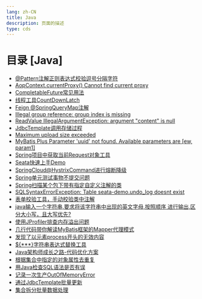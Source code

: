 ```yaml
---
lang: zh-CN    
title: Java  
description: 页面的描述   
type: cds
---
```


# 目录 [Java]

[dir.start]: <>

- [@Pattern注解正则表达式校验逗号分隔字符](@Pattern注解正则表达式校验逗号分隔字符.md)  
- [AopContext.currentProxy() Cannot find current proxy](AopContextCurrentProxyCannotFindCurrentProxy.md)  
- [CompletableFuture常见用法](CompletableFuture常见用法.md)  
- [线程工具CountDownLatch](CountDownLatch.md)  
- [Feign @SpringQueryMap注解](Feign@SpringQueryMap注解.md)  
- [Illegal group reference: group index is missing](GroupIndexIsMissing.md)  
- [ReadValue IllegalArgumentException: argument "content" is null](JacksonArgumentContentIsNull.md)  
- [JdbcTemplate调用存储过程](JdbcTemplate调用存储过程.md)  
- [Maximum upload size exceeded](MaximumUploadSizeExceeded.md)  
- [MyBatis Plus Parameter 'uuid' not found. Available parameters are [ew, param1]](MyBatisBindingExceptionParameterXXXNotFound.md)  
- [Spring项目中获取当前Request对象工具](RequestContextUtils.md)  
- [Seata快速上手Demo](Seata快速上手Demo.md)  
- [SpringCloud@HystrixCommand进行熔断降级](SpringCloud@HystrixCommand.md)  
- [Spring单元测试事物不提交问题](Spring单元测试事物不提交问题.md)  
- [Spring扫描某个包下带有指定自定义注解的类](Spring扫描某个包下带有指定自定义注解的类.md)  
- [SQLSyntaxErrorException: Table seata-demo.undo_log doesnt exist](TableUndo_logDoesntExist.md)  
- [表单校验工具，手动校验类中注解](ValidationUtils.md)  
- [java输入一个字符串,要求将该字符串中出现的英文字母,按照顺序 进行输出,区分大小写，且大写优先?](java输入一个字符串,要求将该字符串中出现的英文字母,按照顺序进行输出,区分大小写,且大写优先.md)  
- [使用JProfiler排查内存溢出问题](使用JProfiler排查内存溢出问题.md)  
- [几行代码带你解读MyBatis框架的Mapper代理模式](几行代码带你解读MyBatis框架的Mapper代理模式.md)  
- [发现了以元素process开头的无效内容](发现了以元素process开头的无效内容.md)  
- [${***}字符串表达式替换工具](字符串表达式替换工具.md)  
- [Java架构师成长之路-代码优化方案](架构师成长之路.md)  
- [根据集合中指定的对象属性去重复](根据集合对象中指定的属性去重复.md)  
- [用Java检查SQL语法是否有误](用Java检查SQL语法是否有误.md)  
- [记录一次生产OutOfMemoryError](记录一次生产OutOfMemoryError.md)  
- [通过JdbcTemplate批量更新](通过JdbcTemplate批量更新.md)  
- [集合拆分批量数据处理](集合拆分批量数据处理.md)  

[dir.end]: <>

<AdsbyGoogle slot="7889564278" layout="in-article"/>

<Comment></Comment>
